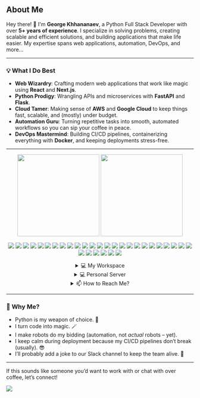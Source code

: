 ## About Me  
Hey there! 👋 I'm **George Khhananaev**, a Python Full Stack Developer with over **5+ years of experience**. I specialize in solving problems, creating scalable and efficient solutions, and building applications that make life easier. My expertise spans web applications, automation, DevOps, and more...

---

### 💡 **What I Do Best**  
- **Web Wizardry**: Crafting modern web applications that work like magic using **React** and **Next.js**.  
- **Python Prodigy**: Wrangling APIs and microservices with **FastAPI** and **Flask**.  
- **Cloud Tamer**: Making sense of **AWS** and **Google Cloud** to keep things fast, scalable, and (mostly) under budget.  
- **Automation Guru**: Turning repetitive tasks into smooth, automated workflows so you can sip your coffee in peace.  
- **DevOps Mastermind**: Building CI/CD pipelines, containerizing everything with **Docker**, and keeping deployments stress-free.  

---

<p align='center'>
  <a href="#"><img src="https://github-readme-stats-sigma-five.vercel.app/api/top-langs/?username=georgekhananaev&theme=dark" height="220"></a>
  <a href="#"><img src="https://github-readme-stats-sigma-five.vercel.app/api?username=georgekhananaev&theme=dark" height="220"></a><br>
</p>

<p align='center'>  
  <!-- Programming Languages -->
  <img src="https://img.shields.io/badge/Python-14354C?style=for-the-badge&logo=python&logoColor=white" />
  <img src="https://img.shields.io/badge/JavaScript-F7DF1E?style=for-the-badge&logo=javascript&logoColor=black" />
  <img src="https://img.shields.io/badge/TypeScript-3178C6?style=for-the-badge&logo=typescript&logoColor=white" />

  <!-- Frameworks -->
  <img src="https://img.shields.io/badge/React-20232A?style=for-the-badge&logo=react&logoColor=61DAFB" />
  <img src="https://img.shields.io/badge/Next.js-000000?style=for-the-badge&logo=next.js&logoColor=white" />
  <img src="https://img.shields.io/badge/FastAPI-009688?style=for-the-badge&logo=fastapi&logoColor=white" />
  <img src="https://img.shields.io/badge/Flask-000000?style=for-the-badge&logo=flask&logoColor=white" />
  <img src="https://img.shields.io/badge/Django-092E20?style=for-the-badge&logo=django&logoColor=white" />

  <!-- Databases -->
  <img src="https://img.shields.io/badge/PostgreSQL-336791?style=for-the-badge&logo=postgresql&logoColor=white" />
  <img src="https://img.shields.io/badge/MySQL-4479A1?style=for-the-badge&logo=mysql&logoColor=white" />
  <img src="https://img.shields.io/badge/MongoDB-47A248?style=for-the-badge&logo=mongodb&logoColor=white" />
  <img src="https://img.shields.io/badge/Redis-D82C20?style=for-the-badge&logo=redis&logoColor=white" />

  <!-- CI/CD and DevOps -->
  <img src="https://img.shields.io/badge/Docker-2496ED?style=for-the-badge&logo=docker&logoColor=white" />
  <img src="https://img.shields.io/badge/Kubernetes-326CE5?style=for-the-badge&logo=kubernetes&logoColor=white" />
  <img src="https://img.shields.io/badge/GitLab%20CI/CD-FC6D26?style=for-the-badge&logo=gitlab&logoColor=white" />
  <img src="https://img.shields.io/badge/GitHub%20Actions-2088FF?style=for-the-badge&logo=githubactions&logoColor=white" />
  <img src="https://img.shields.io/badge/Proxmox-DC382D?style=for-the-badge&logo=proxmox&logoColor=white" />
  <img src="https://img.shields.io/badge/AWS-232F3E?style=for-the-badge&logo=amazonaws&logoColor=white" />
  <img src="https://img.shields.io/badge/Google%20Cloud-4285F4?style=for-the-badge&logo=googlecloud&logoColor=white" />
  <img src="https://img.shields.io/badge/Ansible-EE0000?style=for-the-badge&logo=ansible&logoColor=white" />

  <!-- Automation and Testing -->
  <img src="https://img.shields.io/badge/Selenium-43B02A?style=for-the-badge&logo=selenium&logoColor=white" />
  <img src="https://img.shields.io/badge/Cypress-17202C?style=for-the-badge&logo=cypress&logoColor=white" />
  <img src="https://img.shields.io/badge/Pytest-0A9EDC?style=for-the-badge&logo=python&logoColor=white" />

  <!-- Operating Systems -->
  <img src="https://img.shields.io/badge/Linux-FCC624?style=for-the-badge&logo=linux&logoColor=black" />
  <img src="https://img.shields.io/badge/Ubuntu-E95420?style=for-the-badge&logo=ubuntu&logoColor=white" />
  <img src="https://img.shields.io/badge/macOS-000000?style=for-the-badge&logo=apple&logoColor=white" />

  <!-- Tools -->
  <img src="https://img.shields.io/badge/Git-F05032?style=for-the-badge&logo=git&logoColor=white" />
  <img src="https://img.shields.io/badge/VS%20Code-007ACC?style=for-the-badge&logo=visualstudiocode&logoColor=white" />
  <img src="https://img.shields.io/badge/JetBrains-000000?style=for-the-badge&logo=jetbrains&logoColor=white" />
  <img src="https://img.shields.io/badge/Swagger-85EA2D?style=for-the-badge&logo=swagger&logoColor=black" />
  <img src="https://img.shields.io/badge/Postman-FF6C37?style=for-the-badge&logo=postman&logoColor=white" />
</p>


<details align='center'>
  <summary>💻 My Workspace</summary>
  <br>
  <img src="https://img.shields.io/badge/Windows-0078D6?style=for-the-badge&logo=windows&logoColor=white" />
  <img src="https://img.shields.io/badge/AMD%20Ryzen_9_7950X-ED1C24?style=for-the-badge&logo=amd&logoColor=white" />
  <img src="https://img.shields.io/badge/RAM-32GB-%230071C5?style=for-the-badge&logoColor=white" />
  <img src="https://img.shields.io/badge/NVIDIA%20RTX%203080-76B900?style=for-the-badge&logo=nvidia&logoColor=white" />
  <br>
  <img src="https://img.shields.io/badge/Apple%20Mac%20Mini%20M4%20(2024)-999999?style=for-the-badge&logo=apple&logoColor=white" />
  <img src="https://img.shields.io/badge/macOS-Sequoia-000000?style=for-the-badge&logo=apple&logoColor=white" />
</details>

<details align='center'>
  <summary>💻 Personal Server</summary>
  <br>
  <img src="https://img.shields.io/badge/Proxmox-DC382D?style=for-the-badge&logo=proxmox&logoColor=white" />
  <img src="https://img.shields.io/badge/Intel%20Core_i7_8th-0071C5?style=for-the-badge&logo=intel&logoColor=white" />
  <img src="https://img.shields.io/badge/RAM-64GB-%230071C5?style=for-the-badge&logoColor=white" /><br>
  <img src="https://img.shields.io/badge/Ubuntu-E95420?style=for-the-badge&logo=ubuntu&logoColor=white" />
  <img src="https://img.shields.io/badge/Containers-Docker-2496ED?style=for-the-badge&logo=docker&logoColor=white" />
</details>

<details align='center'>
  <summary>📫 How to Reach Me?</summary>
  <br>
  <a href="https://www.linkedin.com/in/georgekhananaev/">
    <img src="https://img.shields.io/badge/LinkedIn-0077B5?style=for-the-badge&logo=linkedin&logoColor=white" />
  </a>
  <a href="mailto:george.khananaev@gmail.com">
    <img src="https://img.shields.io/badge/Gmail-D14836?style=for-the-badge&logo=gmail&logoColor=white" />
  </a>
</details>

---



### 🌟 **Why Me?** 
- Python is my weapon of choice. 🐍
- I turn code into magic. 🪄 
- I make robots do my bidding (automation, not *actual* robots – yet).
- I keep calm during deployment because my CI/CD pipelines don’t break (usually). 😎  
- I’ll probably add a joke to our Slack channel to keep the team alive. 💬  

---

If this sounds like someone you’d want to work with or chat with over coffee, let’s connect!  

<a href="https://visitorbadge.io/status?path=https%3A%2F%2Fgithub.com%2Fgeorgekhananaev"><img src="https://api.visitorbadge.io/api/visitors?path=https%3A%2F%2Fgithub.com%2Fgeorgekhananaev&countColor=%23263759" /></a>

